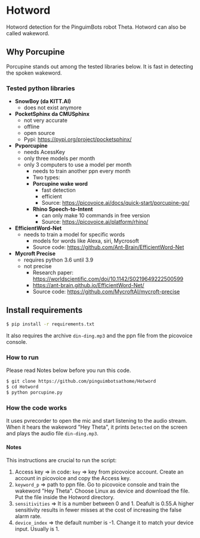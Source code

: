 # Hotword
Hotword detection for the PinguimBots robot Theta. Hotword can also be called wakeword.

## Why Porcupine
Porcupine stands out among the tested libraries below. It is fast in detecting the spoken wakeword.

### Tested python libraries
- **SnowBoy (da KITT.AI)**
	-  does not exist anymore
- **PocketSphinx da CMUSphinx**
	- not very accurate
	- offline
	- open source
	- Pypi: https://pypi.org/project/pocketsphinx/
- **Pvporcupine** 
	- needs AcessKey
	- only three models per month
  - only 3 computers to use a model per month 
	- needs to train another ppn every month
	- Two types:
	 - **Porcupine wake word**
		  - fast detection
		  - efficient
		  - Source: https://picovoice.ai/docs/quick-start/porcupine-go/
	  - **Rhino Speech-to-Intent**
		  - can only make 10 commands in free version
		  - Source: https://picovoice.ai/platform/rhino/
- **EfficientWord-Net**
  - needs to train a model for specific words
	- models for words like Alexa, siri, Mycrosoft
	- Source code: https://github.com/Ant-Brain/EfficientWord-Net
- **Mycroft Precise**
	- requires python 3.6 until 3.9
  - not precise
	- Research paper: https://worldscientific.com/doi/10.1142/S0219649222500599
	- https://ant-brain.github.io/EfficientWord-Net/
	- Source code: https://github.com/MycroftAI/mycroft-precise

## Install requirements
```bash
$ pip install -r requirements.txt
```
It also requires the archive ```din-ding.mp3``` and the ppn file from the picovoice console.

### How to run
Please read Notes below before you run this code.
```bash
$ git clone https://github.com/pinguimbotsathome/Hotword
$ cd Hotword
$ python porcupine.py
```
### How the code works
It uses pvrecorder to open the mic and start listening to the audio stream. When it hears the wakeword "Hey Theta", it prints ```Detected``` on the screen and plays the audio file ```din-ding.mp3```.

#### Notes
This instructions are crucial to run the script:
1. Access key => in code: ```key``` => key from picovoice account. Create an account in picovoice and copy the Access key.
2. ```keyword_p``` => path to ppn file. Go to picovoice console and train the wakeword "Hey Theta". Choose Linux as device and download the file. Put the file inside the Hotword directory.
3. ```sensitivities``` => It is a number between 0 and 1. Deafult is 0.55.A higher sensitivity results in fewer misses at the cost of increasing the false alarm rate.
4. ```device_index``` => the default number is -1. Change it to match your device input. Usually is 1.
